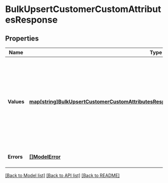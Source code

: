 # BulkUpsertCustomerCustomAttributesResponse

## Properties

 Name       | Type                                                                                                                                                                                 | Description                                                                                                                                                                                                                                 | Notes                        
------------|--------------------------------------------------------------------------------------------------------------------------------------------------------------------------------------|---------------------------------------------------------------------------------------------------------------------------------------------------------------------------------------------------------------------------------------------|------------------------------
 **Values** | [**map[string]BulkUpsertCustomerCustomAttributesResponseCustomerCustomAttributeUpsertResponse**](BulkUpsertCustomerCustomAttributesResponseCustomerCustomAttributeUpsertResponse.md) | A map of responses that correspond to individual upsert requests. Each response has the same ID as the corresponding request and contains either a &#x60;customer_id&#x60; and &#x60;custom_attribute&#x60; or an &#x60;errors&#x60; field. | [optional] [default to null] 
 **Errors** | [**[]ModelError**](Error.md)                                                                                                                                                         | Any errors that occurred during the request.                                                                                                                                                                                                | [optional] [default to null] 

[[Back to Model list]](../README.md#documentation-for-models) [[Back to API list]](../README.md#documentation-for-api-endpoints) [[Back to README]](../README.md)


